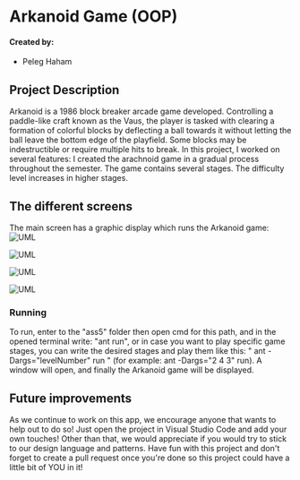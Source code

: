 # Arkanoid Game (OOP)

#### Created by:
- Peleg Haham 

Project Description
-
Arkanoid is a 1986 block breaker arcade game developed.
Controlling a paddle-like craft known as the Vaus, the player is tasked with clearing a formation of colorful blocks by deflecting a ball towards it without letting the ball leave the bottom edge of the playfield. Some blocks may be indestructible or require multiple hits to break.
In this project, I worked on several features:
I created the arachnoid game in a gradual process throughout the semester.
The game contains several stages. The difficulty level increases in higher stages.


The different screens
-
The main screen has a graphic display which runs the Arkanoid game:
![UML](https://imgur.com/pod5bol.png)

![UML](https://imgur.com/MZHBRid.png)


![UML](https://imgur.com/MAmaoMd.png)


![UML](https://imgur.com/aJBBKnA.png)



### Running
To run, enter to the "ass5" folder then open cmd for this path, and in the opened terminal write:   "ant run", or in case you want to play specific game stages, you can write the desired stages and play them like this: " ant -Dargs="levelNumber" run " (for example: ant -Dargs="2 4 3" run).
A window will open, and finally the Arkanoid game will be displayed.



## Future improvements

As we continue to work on this app, we encourage anyone that wants to help out to do so!
Just open the project in Visual Studio Code and add your own touches!
Other than that, we would appreciate if you would try to stick to our design language and patterns.
Have fun with this project and don't forget to create a pull request once you're done so this project could have a little bit of YOU in it!
